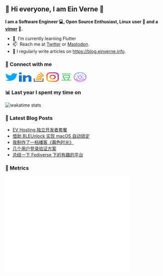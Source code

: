 ## 👋 Hi everyone, I am Ein Verne 👋

**I am a Software Engineer 💻, Open Source Enthusiast, Linux user :penguin: and a [vimer](https://github.com/einverne/dotfiles) :man:.**

- 🌱 &nbsp;I’m currently learning Flutter
- 📫 &nbsp;Reach me at [Twitter](https://twitter.com/einverne) or <a rel="me" href="https://m.einverne.info/@einverne">Mastodon</a>.
- 📝 I regularly write articles on <https://blog.einverne.info>.


### 🔗 Connect with me
<a href="https://twitter.com/einverne" target="_blank"><img align="center" src="images/twitter.svg" alt="twitter einverne" height="30" width="40" /></a>
<a href="https://linkedin.com/in/einverne" target="_blank"><img align="center" src="images/linked-in-alt.svg" alt="linkedin einverne" height="30" width="40" /></a>
<a href="https://stackoverflow.com/users/1820217/einverne" target="_blank"><img align="center" src="images/stack-overflow.svg" alt="stackoverflow einverne" height="30" width="40" /></a>
<a href="https://instagram.com/einverne" target="_blank"><img align="center" src="images/instagram.svg" alt="instagram einverne" height="30" width="40" /></a>
<a href="https://www.douban.com/people/einverne" target="_blank"><img align="center" src="images/douban.svg" alt="douban einverne" height="30" width="40" /></a>
<a href="https://homer.einverne.info" target="_blank"><img align="center" src="images/homer.svg" alt="einverne online services" height="30" width="40" /></a>

### 📊 Last year I spent my time on

![wakatime stats](https://github-readme-stats.vercel.app/api/wakatime?username=einverne&api_domain=wakapi.einverne.info&hide_title=true&hide_border=true&langs_count=18&bg_color=00000000&text_color=777&layout=compact)

### 📕 Latest Blog Posts
<!-- BLOG-POST-LIST:START -->
- [EV Hosting 独立开发者套餐](https://einverne.github.io/post/2024/03/indie-tools.html)
- [借助 BLEUnlock 实现 macOS 自动锁定](https://einverne.github.io/post/2024/03/mac-lock-screen-bleunlock.html)
- [我制作了一档播客《暮色时光》](https://einverne.github.io/post/2024/03/i-made-a-podcast.html)
- [几个用户登录验证方案](https://einverne.github.io/post/2024/02/user-login-auth-solutions.html)
- [总结一下 Fediverse 下的有趣的平台](https://einverne.github.io/post/2024/02/fediverse.html)
<!-- BLOG-POST-LIST:END -->

### 👻 Metrics
<img align="left" src="/metrics.base.svg" alt="Metrics" width="400">
